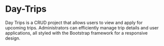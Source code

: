 # Day-Trips
Day Trips is a CRUD project that allows users to view and apply for upcoming trips. Administrators can efficiently manage trip details and user applications, all styled with the Bootstrap framework for a responsive design.

